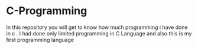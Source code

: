 <H1 style: "color: yello;">C-Programming</H1>
In this repository you will get to know how much programming i have done in c . I had done only limited programming in C Language and also this is my first programming language
